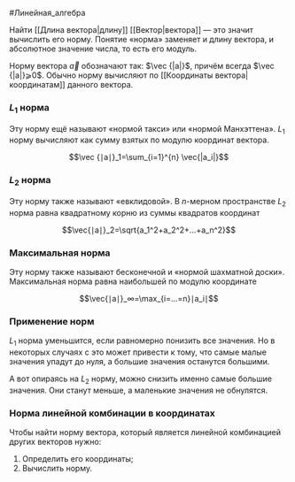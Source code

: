 
#Линейная_алгебра 

Найти [[Длина вектора|длину]] [[Вектор|вектора]] — это значит вычислить его норму. Понятие «норма» заменяет и длину вектора, и абсолютное значение числа, то есть его модуль.

Норму вектора $\vec a$ обозначают так: $\vec {|a|}$, причём всегда $\vec {|a|}⩾0$. Обычно норму вычисляют по [[Координаты вектора|координатам]] данного вектора.

### $L_1$ норма

Эту норму ещё называют «нормой такси» или «нормой Манхэттена». $L_1$​ норму вычисляют как сумму взятых по модулю координат вектора.

$$\vec {∣a∣}_1​=\sum_{i=1}^{n} \vec{|a_i|}$$
### $L_2$ норма

Эту норму также называют «евклидовой». В $n$-мерном пространстве $L_2$​ норма равна квадратному корню из суммы квадратов координат

$$\vec{∣a∣}_2​=\sqrt{a_1^​2+a_2^​2+...+a_n^​2}​$$

### Максимальная норма

Эту норму также называют бесконечной и «нормой шахматной доски». Максимальная норма равна наибольшей по модулю координате

$$\vec{∣a∣}_∞​=\max_{i=...=n}​∣a_i​∣$$
### Применение норм

$L_1$​ норма уменьшится, если равномерно понизить все значения. Но в некоторых случаях с  это может привести к тому, что самые малые значения упадут до нуля, а большие значения останутся большими.

А вот опираясь на $L_2​$ норму, можно снизить именно самые большие значения. Они станут меньше, а маленькие значения не обнулятся.

### Норма линейной комбинации в координатах

Чтобы найти норму вектора, который является линейной комбинацией других векторов нужно:
1.  Определить его координаты;
2.  Вычислить норму.

